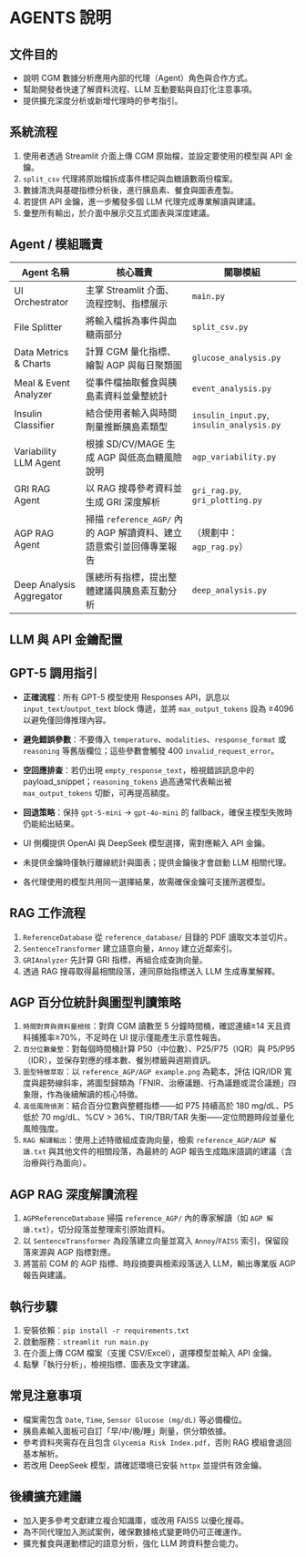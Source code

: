 # AGENTS 說明

## 文件目的
- 說明 CGM 數據分析應用內部的代理（Agent）角色與合作方式。
- 幫助開發者快速了解資料流程、LLM 互動要點與自訂化注意事項。
- 提供擴充深度分析或新增代理時的參考指引。

## 系統流程
1. 使用者透過 Streamlit 介面上傳 CGM 原始檔，並設定要使用的模型與 API 金鑰。
2. `split_csv` 代理將原始檔拆成事件標記與血糖讀數兩份檔案。
3. 數據清洗與基礎指標分析後，進行胰島素、餐食與圖表產製。
4. 若提供 API 金鑰，進一步觸發多個 LLM 代理完成專業解讀與建議。
5. 彙整所有輸出，於介面中展示交互式圖表與深度建議。

## Agent / 模組職責
| Agent 名稱 | 核心職責 | 關聯模組 |
| --- | --- | --- |
| UI Orchestrator | 主掌 Streamlit 介面、流程控制、指標展示 | `main.py` |
| File Splitter | 將輸入檔拆為事件與血糖兩部分 | `split_csv.py` |
| Data Metrics & Charts | 計算 CGM 量化指標、繪製 AGP 與每日聚類圖 | `glucose_analysis.py` |
| Meal & Event Analyzer | 從事件檔抽取餐食與胰島素資料並彙整統計 | `event_analysis.py` |
| Insulin Classifier | 結合使用者輸入與時間劑量推斷胰島素類型 | `insulin_input.py`, `insulin_analysis.py` |
| Variability LLM Agent | 根據 SD/CV/MAGE 生成 AGP 與低高血糖風險說明 | `agp_variability.py` |
| GRI RAG Agent | 以 RAG 搜尋參考資料並生成 GRI 深度解析 | `gri_rag.py`, `gri_plotting.py` |
| AGP RAG Agent | 掃描 `reference_AGP/` 內的 AGP 解讀資料、建立語意索引並回傳專業報告 | （規劃中：`agp_rag.py`） |
| Deep Analysis Aggregator | 匯總所有指標，提出整體建議與胰島素互動分析 | `deep_analysis.py` |

## LLM 與 API 金鑰配置
## GPT-5 調用指引
- **正確流程**：所有 GPT-5 模型使用 Responses API，訊息以 `input_text`/`output_text` block 傳遞，並將 `max_output_tokens` 設為 ≥4096 以避免僅回傳推理內容。
- **避免錯誤參數**：不要傳入 `temperature`、`modalities`、`response_format` 或 `reasoning` 等舊版欄位；這些參數會觸發 400 `invalid_request_error`。
- **空回應排查**：若仍出現 `empty_response_text`，檢視錯誤訊息中的 payload_snippet；`reasoning_tokens` 過高通常代表輸出被 `max_output_tokens` 切斷，可再提高額度。
- **回退策略**：保持 `gpt-5-mini` → `gpt-4o-mini` 的 fallback，確保主模型失敗時仍能給出結果。

- UI 側欄提供 OpenAI 與 DeepSeek 模型選擇，需對應輸入 API 金鑰。
- 未提供金鑰時僅執行離線統計與圖表；提供金鑰後才會啟動 LLM 相關代理。
- 各代理使用的模型共用同一選擇結果，故需確保金鑰可支援所選模型。

## RAG 工作流程
1. `ReferenceDatabase` 從 `reference_database/` 目錄的 PDF 讀取文本並切片。
2. `SentenceTransformer` 建立語意向量，`Annoy` 建立近鄰索引。
3. `GRIAnalyzer` 先計算 GRI 指標，再組合成查詢向量。
4. 透過 RAG 搜尋取得最相關段落，連同原始指標送入 LLM 生成專業解釋。


## AGP 百分位統計與圖型判讀策略
1. `時間對齊與資料量檢核`：對齊 CGM 讀數至 5 分鐘時間桶，確認連續≥14 天且資料捕獲率≥70%，不足時在 UI 提示僅能產生示意性報告。
2. `百分位數彙整`：對每個時間桶計算 P50（中位數）、P25/P75（IQR）與 P5/P95（IDR），並保存對應的樣本數、餐別標籤與週期資訊。
3. `圖型特徵萃取`：以 `reference_AGP/AGP example.png` 為範本，評估 IQR/IDR 寬度與趨勢線斜率，將圖型歸類為「FNIR、治療議題、行為議題或混合議題」四象限，作為後續解讀的核心特徵。
4. `高低風險偵測`：結合百分位數與整體指標——如 P75 持續高於 180 mg/dL、P5 低於 70 mg/dL、%CV > 36%、TIR/TBR/TAR 失衡——定位問題時段並量化風險強度。
5. `RAG 解譯輸出`：使用上述特徵組成查詢向量，檢索 `reference_AGP/AGP 解讀.txt` 與其他文件的相關段落，為最終的 AGP 報告生成臨床語調的建議（含治療與行為面向）。

## AGP RAG 深度解讀流程
1. `AGPReferenceDatabase` 掃描 `reference_AGP/` 內的專家解讀（如 `AGP 解讀.txt`），切分段落並整理索引原始資料。
2. 以 `SentenceTransformer` 為段落建立向量並寫入 `Annoy`/`FAISS` 索引，保留段落來源與 AGP 指標對應。
3. 將當前 CGM 的 AGP 指標、時段摘要與檢索段落送入 LLM，輸出專業版 AGP 報告與建議。

## 執行步驟
1. 安裝依賴：`pip install -r requirements.txt`
2. 啟動服務：`streamlit run main.py`
3. 在介面上傳 CGM 檔案（支援 CSV/Excel），選擇模型並輸入 API 金鑰。
4. 點擊「執行分析」，檢視指標、圖表及文字建議。

## 常見注意事項
- 檔案需包含 `Date`, `Time`, `Sensor Glucose (mg/dL)` 等必備欄位。
- 胰島素輸入面板可自訂「早/中/晚/睡」劑量，供分類依據。
- 參考資料夾需存在且包含 `Glycemia Risk Index.pdf`，否則 RAG 模組會退回基本解析。
- 若改用 DeepSeek 模型，請確認環境已安裝 `httpx` 並提供有效金鑰。

## 後續擴充建議
- 加入更多參考文獻建立複合知識庫，或改用 FAISS 以優化搜尋。
- 為不同代理加入測試案例，確保數據格式變更時仍可正確運作。
- 擴充餐食與運動標記的語意分析，強化 LLM 跨資料整合能力。
